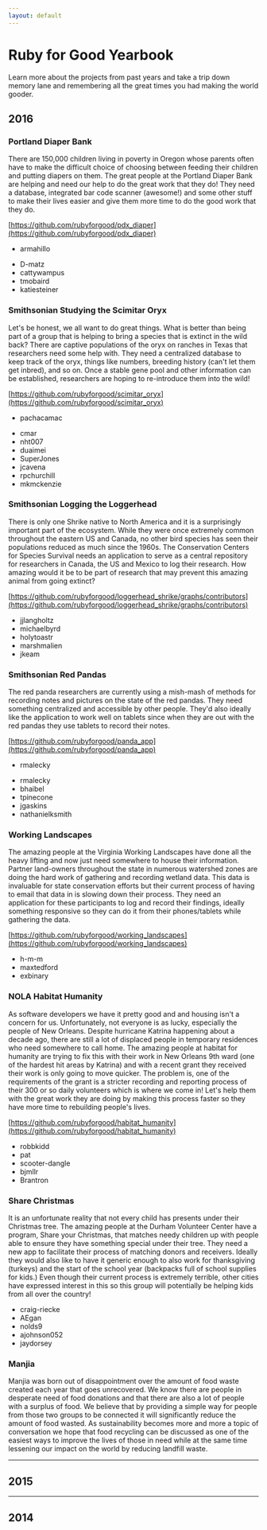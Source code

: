 ```yaml
---
layout: default
---
```


<!--
  Template for Project
    ## Title of the Project
    Description of the project and the organization the project is for.  If possible, mention the impact the project has had for the original organization or others who have begun using it.
    * List of team members on the project team
    * Member 1
    * Member 2
    * Member 3
    * etc.
  Instructions
    * Add or update your project on this page by submitting a pull request to the rubyforgood.org repository.
    * Pull down or fork the repository
    * Add the project information using the template above
    * Push and make a pull request
-->

# Ruby for Good Yearbook

Learn more about the projects from past years and take a trip down memory lane and remembering all the great times you had making the world gooder.

## 2016

### Portland Diaper Bank

There are 150,000 children living in poverty in Oregon whose parents often have to make the difficult choice of choosing between feeding their children and putting diapers on them. The great people at the Portland Diaper Bank are helping and need our help to do the great work that they do! They need a database, integrated bar code scanner (awesome!) and some other stuff to make their lives easier and give them more time to do the good work that they do.

[https://github.com/rubyforgood/pdx_diaper](https://github.com/rubyforgood/pdx_diaper)

* armahillo

- D-matz
- cattywampus
- tmobaird
- katiesteiner

### Smithsonian Studying the Scimitar Oryx

Let's be honest, we all want to do great things. What is better than being part of a group that is helping to bring a species that is extinct in the wild back? There are captive populations of the oryx on ranches in Texas that researchers need some help with. They need a centralized database to keep track of the oryx, things like numbers, breeding history (can't let them get inbred), and so on. Once a stable gene pool and other information can be established, researchers are hoping to re-introduce them into the wild!

[https://github.com/rubyforgood/scimitar_oryx](https://github.com/rubyforgood/scimitar_oryx)

* pachacamac
- cmar
- nht007
- duaimei
- SuperJones
- jcavena
- rpchurchill
- mkmckenzie

### Smithsonian Logging the Loggerhead

There is only one Shrike native to North America and it is a surprisingly important part of the ecosystem. While they were once extremely common throughout the eastern US and Canada, no other bird species has seen their populations reduced as much since the 1960s. The Conservation Centers for Species Survival needs an application to serve as a central repository for researchers in Canada, the US and Mexico to log their research. How amazing would it be to be part of research that may prevent this amazing animal from going extinct?

[https://github.com/rubyforgood/loggerhead_shrike/graphs/contributors](https://github.com/rubyforgood/loggerhead_shrike/graphs/contributors)

- jjlangholtz
- michaelbyrd
- holytoastr
- marshmalien
- jkeam


### Smithsonian Red Pandas

The red panda researchers are currently using a mish-mash of methods for recording notes and pictures on the state of the red pandas. They need something centralized and accessible by other people. They'd also ideally like the application to work well on tablets since when they are out with the red pandas they use tablets to record their notes.

[https://github.com/rubyforgood/panda_app](https://github.com/rubyforgood/panda_app)

* rmalecky

- rmalecky
- bhaibel
- tpinecone
- jgaskins
- nathanielksmith

### Working Landscapes

The amazing people at the Virginia Working Landscapes have done all the heavy lifting and now just need somewhere to house their information. Partner land-owners throughout the state in numerous watershed zones are doing the hard work of gathering and recording wetland data. This data is invaluable for state conservation efforts but their current process of having to email that data in is slowing down their process. They need an application for these participants to log and record their findings, ideally something responsive so they can do it from their phones/tablets while gathering the data.

[https://github.com/rubyforgood/working_landscapes](https://github.com/rubyforgood/working_landscapes)

- h-m-m
- maxtedford
- exbinary

### NOLA Habitat Humanity

As software developers we have it pretty good and and housing isn't a concern for us. Unfortunately, not everyone is as lucky, especially the people of New Orleans. Despite hurricane Katrina happening about a decade ago, there are still a lot of displaced people in temporary residences who need somewhere to call home. The amazing people at habitat for humanity are trying to fix this with their work in New Orleans 9th ward (one of the hardest hit areas by Katrina) and with a recent grant they received their work is only going to move quicker. The problem is, one of the requirements of the grant is a stricter recording and reporting process of their 300 or so daily volunteers which is where we come in! Let's help them with the great work they are doing by making this process faster so they have more time to rebuilding people's lives.

[https://github.com/rubyforgood/habitat_humanity](https://github.com/rubyforgood/habitat_humanity)

- robbkidd
- pat
- scooter-dangle
- bjmllr
- Brantron

### Share Christmas

It is an unfortunate reality that not every child has presents under their Christmas tree. The amazing people at the Durham Volunteer Center have a program, Share your Christmas, that matches needy children up with people able to ensure they have something special under their tree. They need a new app to facilitate their process of matching donors and receivers. Ideally they would also like to have it generic enough to also work for thanksgiving (turkeys) and the start of the school year (backpacks full of school supplies for kids.) Even though their current process is extremely terrible, other cities have expressed interest in this so this group will potentially be helping kids from all over the country!

- craig-riecke
- AEgan
- nolds9
- ajohnson052
- jaydorsey


### Manjia

Manjia was born out of disappointment over the amount of food waste created each year that goes unrecovered. We know there are people in desperate need of food donations and that there are also a lot of people with a surplus of food. We believe that by providing a simple way for people from those two groups to be connected it will significantly reduce the amount of food wasted. As sustainability becomes more and more a topic of conversation we hope that food recycling can be discussed as one of the easiest ways to improve the lives of those in need while at the same time lessening our impact on the world by reducing landfill waste.

---

## 2015

<!-- Insert Projects -->

---

## 2014

<!-- Insert Projects -->
